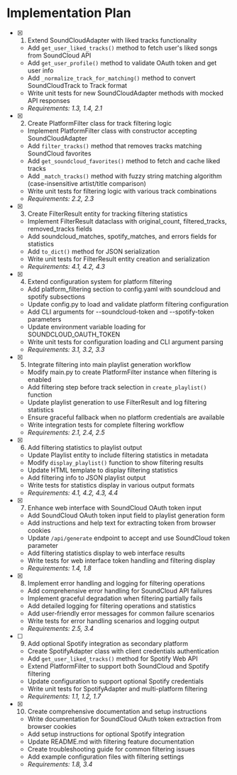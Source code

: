 # Implementation Plan

- [x] 1. Extend SoundCloudAdapter with liked tracks functionality

  - Add `get_user_liked_tracks()` method to fetch user's liked songs from SoundCloud API
  - Add `get_user_profile()` method to validate OAuth token and get user info
  - Add `_normalize_track_for_matching()` method to convert SoundCloudTrack to Track format
  - Write unit tests for new SoundCloudAdapter methods with mocked API responses
  - _Requirements: 1.3, 1.4, 2.1_

- [x] 2. Create PlatformFilter class for track filtering logic

  - Implement PlatformFilter class with constructor accepting SoundCloudAdapter
  - Add `filter_tracks()` method that removes tracks matching SoundCloud favorites
  - Add `get_soundcloud_favorites()` method to fetch and cache liked tracks
  - Add `_match_tracks()` method with fuzzy string matching algorithm (case-insensitive artist/title comparison)
  - Write unit tests for filtering logic with various track combinations
  - _Requirements: 2.2, 2.3_

- [x] 3. Create FilterResult entity for tracking filtering statistics

  - Implement FilterResult dataclass with original_count, filtered_tracks, removed_tracks fields
  - Add soundcloud_matches, spotify_matches, and errors fields for statistics
  - Add `to_dict()` method for JSON serialization
  - Write unit tests for FilterResult entity creation and serialization
  - _Requirements: 4.1, 4.2, 4.3_

- [x] 4. Extend configuration system for platform filtering

  - Add platform_filtering section to config.yaml with soundcloud and spotify subsections
  - Update config.py to load and validate platform filtering configuration
  - Add CLI arguments for --soundcloud-token and --spotify-token parameters
  - Update environment variable loading for SOUNDCLOUD_OAUTH_TOKEN
  - Write unit tests for configuration loading and CLI argument parsing
  - _Requirements: 3.1, 3.2, 3.3_

- [x] 5. Integrate filtering into main playlist generation workflow

  - Modify main.py to create PlatformFilter instance when filtering is enabled
  - Add filtering step before track selection in `create_playlist()` function
  - Update playlist generation to use FilterResult and log filtering statistics
  - Ensure graceful fallback when no platform credentials are available
  - Write integration tests for complete filtering workflow
  - _Requirements: 2.1, 2.4, 2.5_

- [x] 6. Add filtering statistics to playlist output

  - Update Playlist entity to include filtering statistics in metadata
  - Modify `display_playlist()` function to show filtering results
  - Update HTML template to display filtering statistics
  - Add filtering info to JSON playlist output
  - Write tests for statistics display in various output formats
  - _Requirements: 4.1, 4.2, 4.3, 4.4_

- [x] 7. Enhance web interface with SoundCloud OAuth token input

  - Add SoundCloud OAuth token input field to playlist generation form
  - Add instructions and help text for extracting token from browser cookies
  - Update `/api/generate` endpoint to accept and use SoundCloud token parameter
  - Add filtering statistics display to web interface results
  - Write tests for web interface token handling and filtering display
  - _Requirements: 1.4, 1.8_

- [x] 8. Implement error handling and logging for filtering operations

  - Add comprehensive error handling for SoundCloud API failures
  - Implement graceful degradation when filtering partially fails
  - Add detailed logging for filtering operations and statistics
  - Add user-friendly error messages for common failure scenarios
  - Write tests for error handling scenarios and logging output
  - _Requirements: 2.5, 3.4_

- [ ] 9. Add optional Spotify integration as secondary platform

  - Create SpotifyAdapter class with client credentials authentication
  - Add `get_user_liked_tracks()` method for Spotify Web API
  - Extend PlatformFilter to support both SoundCloud and Spotify filtering
  - Update configuration to support optional Spotify credentials
  - Write unit tests for SpotifyAdapter and multi-platform filtering
  - _Requirements: 1.1, 1.2, 1.7_

- [x] 10. Create comprehensive documentation and setup instructions

  - Write documentation for SoundCloud OAuth token extraction from browser cookies
  - Add setup instructions for optional Spotify integration
  - Update README.md with filtering feature documentation
  - Create troubleshooting guide for common filtering issues
  - Add example configuration files with filtering settings
  - _Requirements: 1.8, 3.4_
